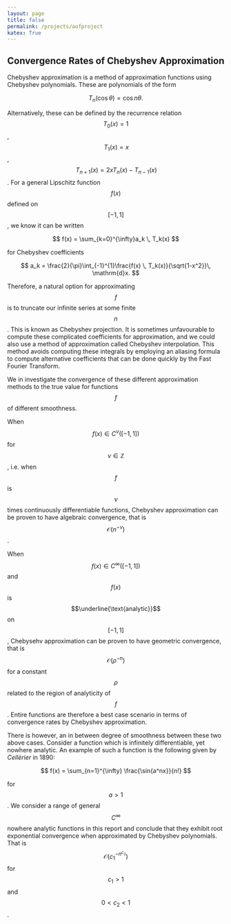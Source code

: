 ```yaml
---
layout: page
title: false
permalink: /projects/aofproject
katex: True
---
```


## Convergence Rates of Chebyshev Approximation
Chebyshev approximation is a method of approximation functions using Chebyshev polynomials. These are polynomials of the form 

$$
T_n(\cos{\theta}) = \cos{n  \theta}.
$$

Alternatively, these can be defined by the recurrence relation $$T_0(x) = 1$$, $$\, T_1(x) = x$$, $$\, T_{n+1}(x)= 2xT_n(x) - T_{n-1}(x)$$. For a general Lipschitz function $$f(x)$$ defined on $$[-1,1]$$, we know it can be written 

$$
f(x) = \sum_{k=0}^{\infty}a_k \, T_k(x)
$$

for Chebyshev coefficients  

$$
a_k = \frac{2}{\pi}\int_{-1}^{1}\frac{f(x) \, T_k(x)}{\sqrt{1-x^2}}\, \mathrm{d}x.
$$

Therefore, a natural option for approximating $$f$$ is to truncate our infinite series at some finite $$n$$. This is known as Chebyshev projection. It is sometimes unfavourable to compute these complicated coefficients for approximation, and we could also use a method of approximation called Chebyshev interpolation. This method avoids computing these integrals by employing an aliasing formula to compute alternative coefficients that can be done quickly by the Fast Fourier Transform. 

We in investigate the convergence of these different approximation methods to the true value for functions $$f$$ of different smoothness.

When $$f(x) \in C^{\nu}([-1,1])$$ for $$\nu \in \mathbb{Z}$$, i.e. when $$f$$ is $$\nu$$ times continuously differentiable functions, Chebyshev approximation can be proven to have algebraic convergence, that is $$\mathcal{O}(n^{-\nu})$$.

When $$f(x) \in C^\infty([-1,1])$$ and $$f(x)$$ is $$\underline{\text{analytic}}$$ on $$[-1,1]$$, Chebysehv approximation can be proven to have geometric convergence, that is $$\mathcal{O}(\rho^{-n})$$ for a constant $$\rho$$ related to the region of analyticity of $$f$$. Entire functions are therefore a best case scenario in terms of convergence rates by Chebyshev approximation. 

There is however, an in between degree of smoothness between these two above cases. Consider a function which is infinitely differentiable, yet nowhere analytic. An example of such a function is the following given by *Cellèrier* in 1890:

$$
f(x) = \sum_{n=1}^{\infty} \frac{\sin{a^nx}}{n!}
$$

for $$a>1$$. We consider a range of general $$C^{\infty}$$ nowhere analytic functions in this report and conclude that they exhibit root exponential convergence when approximated by Chebyshev polynomials. That is $$\mathcal{O}(c_1^{-n^{c_2}})$$ for $$c_1>1$$ and $$0<c_2<1$$. 
